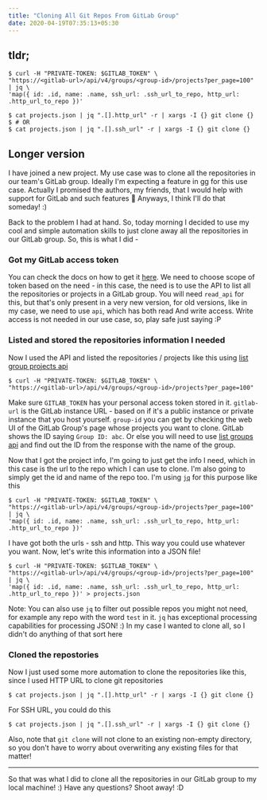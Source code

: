 ```yaml
---
title: "Cloning All Git Repos From GitLab Group"
date: 2020-04-19T07:35:13+05:30
---
```


## tldr;

```
$ curl -H "PRIVATE-TOKEN: $GITLAB_TOKEN" \
"https://<gitlab-url>/api/v4/groups/<group-id>/projects?per_page=100" | jq \
'map({ id: .id, name: .name, ssh_url: .ssh_url_to_repo, http_url: .http_url_to_repo })'

$ cat projects.json | jq ".[].http_url" -r | xargs -I {} git clone {}
$ # OR
$ cat projects.json | jq ".[].ssh_url" -r | xargs -I {} git clone {}
```

## Longer version

I have joined a new project. My use case was to clone all the repositories
in our team's GitLab group. Ideally I'm expecting a feature in
[gg](https://github.com/thecasualcoder/gg/) for this use case. Actually I
promised the authors, my friends, that I would help with support for GitLab
and such features 🙈 Anyways, I think I'll do that someday! :)

Back to the problem I had at hand. So, today morning I decided to use my
cool and simple automation skills to just clone away all the repositories
in our GitLab group. So, this is what I did - 

### Got my GitLab access token

You can check the docs on how to get it 
[here](https://docs.gitlab.com/ee/user/profile/personal_access_tokens.html). 
We need to choose scope of token based on the need - in this case, the need is
to use the API to list all the repositories or projects in a GitLab group. You
will need `read_api` for this, but that's only present in a very new version,
for old versions, like in my case, we need to use `api`, which has both read And
write access. Write access is not needed in our use case, so, play safe just
saying :P

### Listed and stored the repositories information I needed

Now I used the API and listed the repositories / projects like this using
[list group projects api](https://docs.gitlab.com/ee/api/groups.html#list-a-groups-projects)

```
$ curl -H "PRIVATE-TOKEN: $GITLAB_TOKEN" \
"https://<gitlab-url>/api/v4/groups/<group-id>/projects?per_page=100"
```

Make sure `GITLAB_TOKEN` has your personal access token stored in it. `gitlab-url`
is the GitLab instance URL - based on if it's a public instance or private
instance that you host yourself. `group-id` you can get by checking the web UI
of the GitLab Group's page whose projects you want to clone. GitLab shows the
ID saying `Group ID: abc`. Or else you will need to use
[list groups api](https://docs.gitlab.com/ee/api/groups.html#list-groups) and
find out the ID from the response with the name of the group.

Now that I got the project info, I'm going to just get the info I need, which
in this case is the url to the repo which I can use to clone. I'm also going
to simply get the id and name of the repo too. I'm using
[`jq`](https://stedolan.github.io/jq/) for this purpose like this

```
$ curl -H "PRIVATE-TOKEN: $GITLAB_TOKEN" \
"https://<gitlab-url>/api/v4/groups/<group-id>/projects?per_page=100" | jq \
'map({ id: .id, name: .name, ssh_url: .ssh_url_to_repo, http_url: .http_url_to_repo })'
```

I have got both the urls - ssh and http. This way you could use whatever you
want. Now, let's write this information into a JSON file!

```
$ curl -H "PRIVATE-TOKEN: $GITLAB_TOKEN" \
"https://<gitlab-url>/api/v4/groups/<group-id>/projects?per_page=100" | jq \
'map({ id: .id, name: .name, ssh_url: .ssh_url_to_repo, http_url: .http_url_to_repo })' > projects.json
```

Note: You can also use `jq` to filter out possible repos you might not need, for
example any repo with the word `test` in it. `jq` has exceptional processing
capabilities for processing JSON! :) In my case I wanted to clone all, so I
didn't do anything of that sort here

### Cloned the repostories

Now I just used some more automation to clone the repositories like this, since
I used HTTP URL to clone git repositories

```
$ cat projects.json | jq ".[].http_url" -r | xargs -I {} git clone {}
```

For SSH URL, you could do this

```
$ cat projects.json | jq ".[].ssh_url" -r | xargs -I {} git clone {}
```

Also, note that `git clone` will not clone to an existing non-empty directory,
so you don't have to worry about overwriting any existing files for that matter!

---

So that was what I did to clone all the repositories in our GitLab group to
my local machine! :) Have any questions? Shoot away! :D

